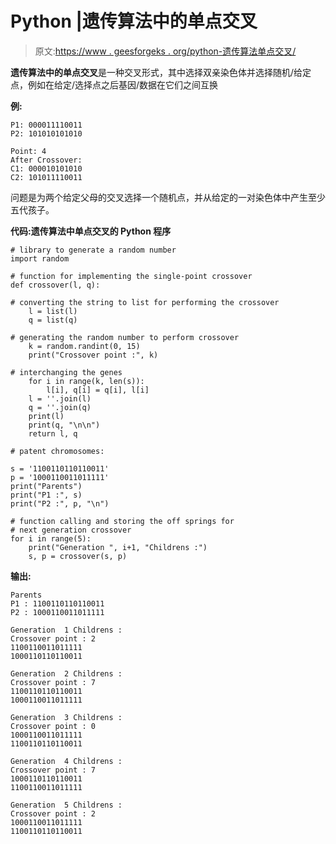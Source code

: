 # Python |遗传算法中的单点交叉

> 原文:[https://www . geesforgeks . org/python-遗传算法单点交叉/](https://www.geeksforgeeks.org/python-single-point-crossover-in-genetic-algorithm/)

**遗传算法中的单点交叉**是一种交叉形式，其中选择双亲染色体并选择随机/给定点，例如在给定/选择点之后基因/数据在它们之间互换

**例:**

```
P1: 000011110011 
P2: 101010101010

Point: 4
After Crossover:
C1: 000010101010
C2: 101011110011

```

问题是为两个给定父母的交叉选择一个随机点，并从给定的一对染色体中产生至少五代孩子。

**代码:遗传算法中单点交叉的 Python 程序**

```
# library to generate a random number
import random

# function for implementing the single-point crossover
def crossover(l, q):

# converting the string to list for performing the crossover
    l = list(l)
    q = list(q)

# generating the random number to perform crossover
    k = random.randint(0, 15)
    print("Crossover point :", k)

# interchanging the genes
    for i in range(k, len(s)):
        l[i], q[i] = q[i], l[i]
    l = ''.join(l)
    q = ''.join(q)
    print(l)
    print(q, "\n\n")
    return l, q

# patent chromosomes:

s = '1100110110110011'
p = '1000110011011111'
print("Parents")
print("P1 :", s)
print("P2 :", p, "\n")

# function calling and storing the off springs for 
# next generation crossover
for i in range(5):
    print("Generation ", i+1, "Childrens :")
    s, p = crossover(s, p)
```

**输出:**

```
Parents
P1 : 1100110110110011
P2 : 1000110011011111 

Generation  1 Childrens :
Crossover point : 2
1100110011011111
1000110110110011 

Generation  2 Childrens :
Crossover point : 7
1100110110110011
1000110011011111 

Generation  3 Childrens :
Crossover point : 0
1000110011011111
1100110110110011 

Generation  4 Childrens :
Crossover point : 7
1000110110110011
1100110011011111 

Generation  5 Childrens :
Crossover point : 2
1000110011011111
1100110110110011

```